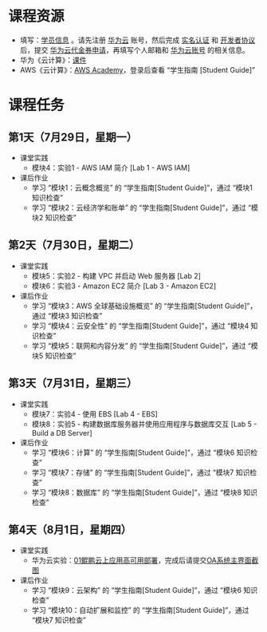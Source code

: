 # 课程资源
- 填写：[学员信息](https://docs.qq.com/form/page/DYkRIZnVudnd5UWZ5) 。请先注册 [华为云](https://www.huaweicloud.com/) 账号，然后完成 [实名认证](https://account.huaweicloud.com/usercenter/?locale=zh-cn®ion=ap-southeast-1#/accountindex/realNameAuth) 和 [开发者协议](https://bbs.huaweicloud.com/community/myhomepage) 后，提交 [华为云代金券申请](https://developer.huaweicloud.com/signup/a555bf4e099646c2aaea30cf5dea3cfb)，再填写个人邮箱和 [华为云账号](https://console.huaweicloud.com/iam/?agencyId=0bc8d306f880f2c21f28c01b3710deb1&region=cn-north-1&locale=zh-cn#/mine/apiCredential) 的相关信息。
- 华为《云计算》：[课件](https://docs.qq.com/s/jJuvLlZNuGzSlvcDz7Io5G) 
- AWS《云计算》：[AWS Academy](https://awsacademy.instructure.com/)，登录后查看 “学生指南 [Student Guide]”



# 课程任务
## 第1天（7月29日，星期一）
- 课堂实践
    - 模块4：实验1 - AWS IAM 简介 [Lab 1 - AWS IAM]
- 课后作业
    - 学习 “模块1：云概念概览” 的 “学生指南[Student Guide]”，通过 “模块1 知识检查”
    - 学习 “模块2：云经济学和账单” 的 “学生指南[Student Guide]”，通过 “模块2 知识检查”

## 第2天（7月30日，星期二）
- 课堂实践
    - 模块5：实验2 - 构建 VPC 并启动 Web 服务器 [Lab 2]
    - 模块6：实验3 - Amazon EC2 简介 [Lab 3 - Amazon EC2]
- 课后作业
    - 学习 “模块3：AWS 全球基础设施概览” 的 “学生指南[Student Guide]”，通过 “模块3 知识检查”
    - 学习 “模块4：云安全性” 的 “学生指南[Student Guide]”，通过 “模块4 知识检查”
    - 学习 “模块5：联网和内容分发” 的 “学生指南[Student Guide]”，通过 “模块5 知识检查”

## 第3天（7月31日，星期三）
- 课堂实践
    - 模块7：实验4 - 使用 EBS [Lab 4 - EBS]
    - 模块8：实验5 - 构建数据库服务器并使用应用程序与数据库交互 [Lab 5 - Build a DB Server]
- 课后作业
    - 学习 “模块6：计算” 的 “学生指南[Student Guide]”，通过 “模块6 知识检查”
    - 学习 “模块7：存储” 的 “学生指南[Student Guide]”，通过 “模块7 知识检查”
    - 学习 “模块8：数据库” 的 “学生指南[Student Guide]”，通过 “模块8 知识检查”

## 第4天（8月1日，星期四）
- 课堂实践
    - 华为云实验：[01鲲鹏云上应用高可用部署](https://docs.qq.com/doc/DYnRPcFZDQU92VWlV)，完成后请提交[OA系统主界面截图](https://docs.qq.com/form/page/DYktqQWt3UHZWR2ZW)
- 课后作业
    - 学习 “模块9：云架构” 的 “学生指南[Student Guide]”，通过 “模块6 知识检查”
    - 学习 “模块10：自动扩展和监控” 的 “学生指南[Student Guide]”，通过 “模块7 知识检查”
